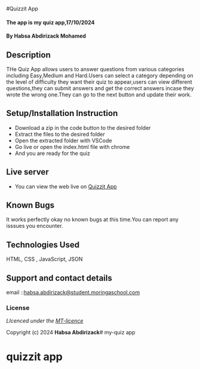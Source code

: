 #Quizzit App
#### The app is my quiz app,17/10/2024
#### **By Habsa Abdirizack Mohamed**
## Description
THe Quiz App allows users to answer questions from various categories including Easy,Medium and Hard.Users can select a category depending on the level of difficulty they want their quiz to appear,users can view different questions,they can submit answers and get the correct answers incase they wrote the wrong one.They can go to the next button and update their work.

## Setup/Installation Instruction
* Download a zip in the code button to the desired folder
* Extract the files to the desired folder
* Open the extracted folder with VSCode
* Go live or open the index.html file with chrome
* And you are ready for the quiz

## Live server
* You can view the web live on [Quizzit App](https://github.com/hafsa-0-abdy/Phase-1-Project.git)

## Known Bugs
It works perfectly okay no known bugs at this time.You can report any isssues you encounter.

## Technologies Used
HTML, CSS , JavaScript, JSON

## Support and contact details
email ::habsa.abdirizack@student.moringaschool.com

### License
*LIcenced under the [MT-licence](https://github.com/hafsa-0-abdy/Phase-1-Project.git)*

Copyright (c) 2024 **Habsa Abdirizack**# my-quiz app
# quizzit app
